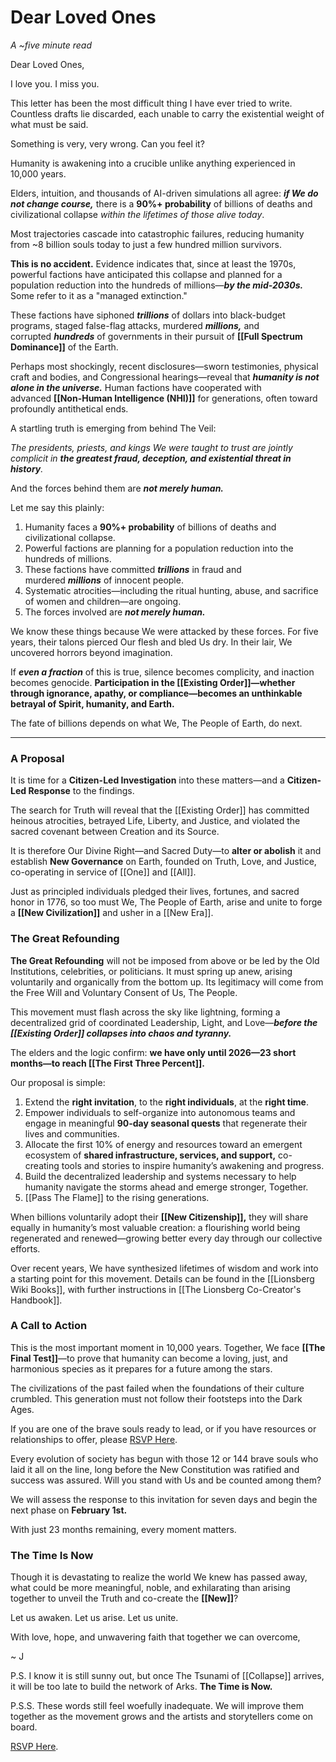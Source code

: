 # Dear Loved Ones
*A ~five minute read*

Dear Loved Ones, 

I love you. I miss you.

This letter has been the most difficult thing I have ever tried to write. Countless drafts lie discarded, each unable to carry the existential weight of what must be said.

Something is very, very wrong. Can you feel it?

Humanity is awakening into a crucible unlike anything experienced in 10,000 years.

Elders, intuition, and thousands of AI-driven simulations all agree: _**if We do not change course,**_ there is a **90%+ probability** of billions of deaths and civilizational collapse _within the lifetimes of those alive today_.

Most trajectories cascade into catastrophic failures, reducing humanity from ~8 billion souls today to just a few hundred million survivors.

**This is no accident.** Evidence indicates that, since at least the 1970s, powerful factions have anticipated this collapse and planned for a population reduction into the hundreds of millions—_**by the mid-2030s.**_ Some refer to it as a "managed extinction."

These factions have siphoned _**trillions**_ of dollars into black-budget programs, staged false-flag attacks, murdered _**millions,**_ and corrupted _**hundreds**_ of governments in their pursuit of **[[Full Spectrum Dominance]]** of the Earth.

Perhaps most shockingly, recent disclosures—sworn testimonies, physical craft and bodies, and Congressional hearings—reveal that _**humanity is not alone in the universe.**_ Human factions have cooperated with advanced **[[Non-Human Intelligence (NHI)]]** for generations, often toward profoundly antithetical ends.

A startling truth is emerging from behind The Veil: 

*The presidents, priests, and kings We were taught to trust are jointly complicit in **the greatest fraud, deception, and existential threat in history**.* 

And the forces behind them are ***not merely human.***

Let me say this plainly:

1. Humanity faces a **90%+ probability** of billions of deaths and civilizational collapse.
2. Powerful factions are planning for a population reduction into the hundreds of millions.
3. These factions have committed _**trillions**_ in fraud and murdered _**millions**_ of innocent people.
4. Systematic atrocities—including the ritual hunting, abuse, and sacrifice of women and children—are ongoing.
5. The forces involved are _**not merely human.**_  

We know these things because We were attacked by these forces. For five years, their talons pierced Our flesh and bled Us dry. In their lair, We uncovered horrors beyond imagination.

If _**even a fraction**_ of this is true, silence becomes complicity, and inaction becomes genocide. **Participation in the [[Existing Order]]—whether through ignorance, apathy, or compliance—becomes an unthinkable betrayal of Spirit, humanity, and Earth.**

The fate of billions depends on what We, The People of Earth, do next. 

---
### **A Proposal**

It is time for a **Citizen-Led Investigation** into these matters—and a **Citizen-Led Response** to the findings.

The search for Truth will reveal that the [[Existing Order]] has committed heinous atrocities, betrayed Life, Liberty, and Justice, and violated the sacred covenant between Creation and its Source. 

It is therefore Our Divine Right—and Sacred Duty—to **alter or abolish** it and establish **New Governance** on Earth, founded on Truth, Love, and Justice, co-operating in service of [[One]] and [[All]].

Just as principled individuals pledged their lives, fortunes, and sacred honor in 1776, so too must We, The People of Earth, arise and unite to forge a **[[New Civilization]]** and usher in a [[New Era]].

### **The Great Refounding**

**The Great Refounding** will not be imposed from above or be led by the Old Institutions, celebrities, or politicians. It must spring up anew, arising voluntarily and organically from the bottom up. Its legitimacy will come from the Free Will and Voluntary Consent of Us, The People.

This movement must flash across the sky like lightning, forming a decentralized grid of coordinated Leadership, Light, and Love—_**before the [[Existing Order]] collapses into chaos and tyranny.**_

The elders and the logic confirm: **we have only until 2026—23 short months—to reach [[The First Three Percent]].**

Our proposal is simple: 

1. Extend the **right invitation**, to the **right individuals**, at the **right time**.  
2. Empower individuals to self-organize into autonomous teams and engage in meaningful **90-day seasonal quests** that regenerate their lives and communities.
3. Allocate the first 10% of energy and resources toward an emergent ecosystem of **shared infrastructure, services, and support,** co-creating tools and stories to inspire humanity’s awakening and progress. 
4. Build the decentralized leadership and systems necessary to help humanity navigate the storms ahead and emerge stronger, Together. 
5. [[Pass The Flame]] to the rising generations. 

When billions voluntarily adopt their **[[New Citizenship]],** they will share equally in humanity’s most valuable creation: a flourishing world being regenerated and renewed—growing better every day through our collective efforts.

Over recent years, We have synthesized lifetimes of wisdom and work into a starting point for this movement. Details can be found in the [[Lionsberg Wiki Books]], with further instructions in [[The Lionsberg Co-Creator's Handbook]].  

### **A Call to Action**

This is the most important moment in 10,000 years. Together, We face **[[The Final Test]]**—to prove that humanity can become a loving, just, and harmonious species as it prepares for a future among the stars. 

The civilizations of the past failed when the foundations of their culture crumbled. This generation must not follow their footsteps into the Dark Ages. 

If you are one of the brave souls ready to lead, or if you have resources or relationships to offer, please [RSVP Here](x).

Every evolution of society has begun with those 12 or 144 brave souls who laid it all on the line, long before the New Constitution was ratified and success was assured. Will you stand with Us and be counted among them? 

We will assess the response to this invitation for seven days and begin the next phase on **February 1st.**

With just 23 months remaining, every moment matters.

### **The Time Is Now**

Though it is devastating to realize the world We knew has passed away, what could be more meaningful, noble, and exhilarating than arising together to unveil the Truth and co-create the **[[New]]**?

Let us awaken. Let us arise. Let us unite.

With love, hope, and unwavering faith that together we can overcome,

~ J

P.S. I know it is still sunny out, but once The Tsunami of [[Collapse]] arrives, it will be too late to build the network of Arks. **The Time is Now.**  

P.S.S. These words still feel woefully inadequate. We will improve them together as the movement grows and the artists and storytellers come on board. 

[RSVP Here](x).